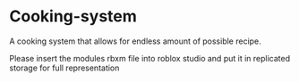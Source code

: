 # Cooking-system
A cooking system that allows for endless amount of possible recipe.

Please insert the modules rbxm file into roblox studio and put it in replicated storage for full representation
